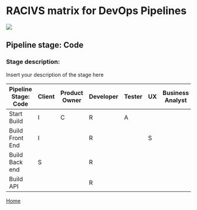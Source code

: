 # __RACIVS matrix for DevOps Pipelines__   

<img src="https://user-images.githubusercontent.com/10748736/112030685-6c81be80-8b32-11eb-94b8-c2c01b8f4581.png">

## __Pipeline stage:__  Code  
### __Stage description:__  
Insert your description of the stage here  

| Pipeline Stage:<br>Code      |Client  |Product Owner|Developer| Tester  | UX      |Business Analyst|
|----------------------------- |-------- |--------    |-------- |-------- |---------|----------------|
| Start Build                  |    I    |      C     |   R     |   A     |         |                |
| Build Front End              |    I    |            |   R     |         |    S    |                |
| Build Back end               |    S    |            |   R     |         |         |                |
| Build API                    |         |            |   R     |         |         |                |
  
  
[Home](../index.md)  
